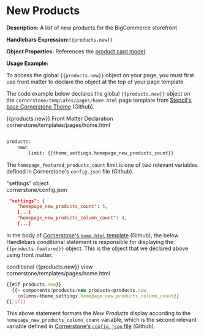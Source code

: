 <h1>New Products</h1>

**Description:** A list of new products for the BigCommerce storefront

**Handlebars Expression:**`{{products.new}}`

**Object Properties:** References the [product card model](/stencil-docs/stencil-object-model-reference/stencil-objects/common-objects/common-product-card-model).

**Usage Example:**

To access the global `{{products.new}}` object on your page, you must first use front matter to declare the object at the top of your page template. 

The code example below declares the global `{{products.new}}` object on the `cornerstone/templates/pages/home.html` page template from [Stencil's base Cornerstone Theme](https://github.com/bigcommerce/cornerstone/blob/master/templates/pages/home.html#L3) (Github).

<div class="HubBlock-header">
    <div class="HubBlock-header-title flex items-center">
        <div class="HubBlock-header-name">{{products.new}} Front Matter Declaration</div>
    </div><div class="HubBlock-header-subtitle">cornerstone/templates/pages/home.html</div>
</div>

<!--
title: "{{products.new}} Front Matter Declaration"
subtitle: "cornerstone/templates/pages/home.html"
lineNumbers: true
-->

```html

products:
    new:
        limit: {{theme_settings.homepage_new_products_count}}

```

The `homepage_featured_products_count` limit is one of two relevant variables defined in Cornerstone's `config.json` file (Github).

<div class="HubBlock-header">
    <div class="HubBlock-header-title flex items-center">
        <div class="HubBlock-header-name">"settings" object</div>
    </div><div class="HubBlock-header-subtitle">cornerstone/config.json</div>
</div>

<!--
title: ""settings" object"
subtitle: "cornerstone/config.json"
lineNumbers: true
-->

```json
 "settings": {
    "homepage_new_products_count": 5,
    [...]
    "homepage_new_products_column_count": 4,
    [...]
```

In the body of [Cornerstone's `home.html` template](https://github.com/bigcommerce/cornerstone/blob/master/templates/pages/home.html#L36) (Github), the below Handlebars conditional statement is responsible for displaying the `{{products.featured}}` object. This is the object that we declared above using front matter.

<div class="HubBlock-header">
    <div class="HubBlock-header-title flex items-center">
        <div class="HubBlock-header-name">conditional {{products.new}} view</div>
    </div><div class="HubBlock-header-subtitle">cornerstone/templates/pages/home.html</div>
</div>

<!--
title: "conditional {{products.new}} view"
subtitle: "cornerstone/templates/pages/home.html"
lineNumbers: true
-->

```js
{{#if products.new}}
  {{> components/products/new products=products.new 	
 	columns=theme_settings.homepage_new_products_column_count}}
{{/if}}
```

This above statement formats the _New Products_ display according to the `homepage_new_products_column_count` variable, which is the second relevant variable defined in [Cornerstone's `config.json` file](https://github.com/bigcommerce/cornerstone/blob/master/config.json#L46) (Github).


